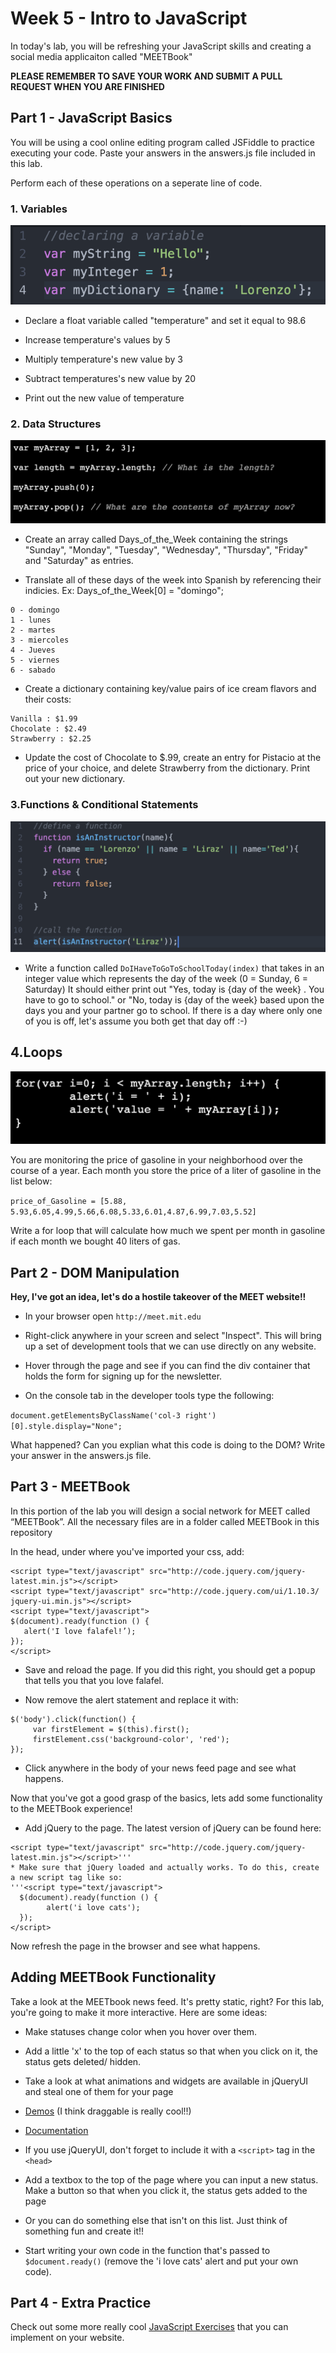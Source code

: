 



# Week 5 - Intro to JavaScript
In today's lab, you will be refreshing your JavaScript skills and creating a social media applicaiton called "MEETBook"


__PLEASE REMEMBER TO SAVE YOUR WORK AND SUBMIT A PULL REQUEST WHEN YOU ARE FINISHED__

## Part 1 - JavaScript Basics
You will be using a cool online editing program called JSFiddle to practice executing your code. Paste your answers in the answers.js file included in this lab.

Perform each of these operations on a seperate line of code.
### 1. Variables
![Variables](images/variables.png)


* Declare a float variable called "temperature" and set it equal to 98.6

* Increase temperature's values by 5

* Multiply temperature's new value by 3

* Subtract temperatures's new value by 20
* Print out the new value of temperature





### 2. Data Structures
![Arrays](images/array.png)

* Create an array called Days_of_the_Week containing the strings "Sunday", "Monday", "Tuesday", "Wednesday", "Thursday", "Friday" and "Saturday" as entries.

* Translate all of these days of the week into Spanish by referencing their indicies. 
Ex:  Days_of_the_Week[0] = "domingo";

```
0 - domingo
1 - lunes
2 - martes
3 - miercoles
4 - Jueves
5 - viernes
6 - sabado
```
* Create a dictionary containing key/value pairs of ice cream flavors and their costs:


```
Vanilla : $1.99
Chocolate : $2.49
Strawberry : $2.25
```
* Update the cost of Chocolate to $.99, create an entry for Pistacio at the price of your choice, and delete Strawberry from the dictionary. Print out your new dictionary.



### 3.Functions & Conditional Statements
![Functions.png](images/function.png)

* Write a function called ```DoIHaveToGoToSchoolToday(index)``` that takes in an integer value which represents the day of the week (0 = Sunday, 6 = Saturday)  It should either print out "Yes, today is {day of the week} . You have to go to school." or "No, today is {day of the week} based upon the days you and your partner go to school.  If there is a day where only one of you is off, let's assume you both get that day off :-) 

## 4.Loops
![Loops.png](images/forloop.png)

You are monitoring the price of gasoline in your neighborhood over the course of a year. Each month you store the price of a liter of gasoline in the list below:

```price_of_Gasoline = [5.88, 5.93,6.05,4.99,5.66,6.08,5.33,6.01,4.87,6.99,7.03,5.52]```

Write a for loop that will calculate how much we spent per month in gasoline if each month we bought 40 liters of gas.


## Part 2 - DOM Manipulation
__Hey, I've got an idea, let's do a hostile takeover of the MEET website!!__

* In your browser open ```http://meet.mit.edu```

* Right-click anywhere in your screen and select "Inspect".  This will bring up a set of development tools that we can use directly on any website.

* Hover through the page and see if you can find the div container that holds the form for signing up for the newsletter.

* On the console tab in the developer tools type the following:


```document.getElementsByClassName('col-3 right')[0].style.display="None"; ```

What happened?  Can you explian what this code is doing to the DOM? Write your answer in the answers.js file. 



## Part 3 - MEETBook

In this portion of the lab you will design a social network for MEET called “MEETBook”. All the necessary files are in a folder called MEETBook in this repository

In the head, under where you've imported your css, add:

``` 
<script type="text/javascript" src="http://code.jquery.com/jquery-
latest.min.js"></script>
<script type="text/javascript" src="http://code.jquery.com/ui/1.10.3/
jquery-ui.min.js"></script>
<script type="text/javascript">
$(document).ready(function () {
   alert('I love falafel!’);
});
</script>

```


* Save and reload the page. If you did this right, you should get a popup that tells you that you love falafel.

* Now remove the alert statement and replace it with:

```
$('body').click(function() {
     var firstElement = $(this).first();
     firstElement.css('background-color', 'red');
});
```
* Click anywhere in the body of your news feed page and see what happens.


Now that you've got a good grasp of the basics, lets add some functionality to the MEETBook experience!

 * Add jQuery to the page. The latest version of jQuery can be found here:

```
<script type="text/javascript" src="http://code.jquery.com/jquery-
latest.min.js"></script>'''
* Make sure that jQuery loaded and actually works. To do this, create a new script tag like so:
'''<script type="text/javascript">
  $(document).ready(function () {
        alert('i love cats');
  });
</script>
```
Now refresh the page in the browser and see what happens.

## Adding MEETBook Functionality
Take a look at the MEETbook news feed. It's pretty static, right? For this lab, you're going to make it more interactive. Here are some ideas:

* Make statuses change color when you hover over them.
* Add a little 'x' to the top of each status so that when you click on it, the status gets deleted/ hidden.
* Take a look at what animations and widgets are available in jQueryUI and steal one of them for your page
* [Demos](http://jqueryui.com/demos/) (I think draggable is really cool!!)
* [Documentation](http://api.jqueryui.com/)

* If you use jQueryUI, don't forget to include it with a ```<script>``` tag in the ```<head>```
* Add a textbox to the top of the page where you can input a new status. Make a button so that when you click it, the status gets added to the page
* Or you can do something else that isn't on this list. Just think of something fun and create it!!
* Start writing your own code in the function that's passed to ```$document.ready()``` (remove the 'i love cats' alert and put your own code).


## Part 4 - Extra Practice 
Check out some more really cool [JavaScript Exercises](http://www.w3resource.com/javascript-exercises/) that you can implement on your website.

